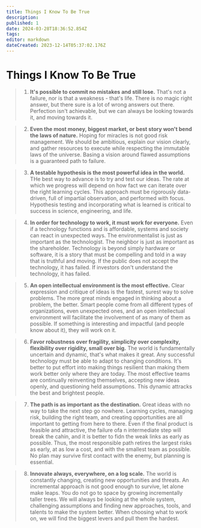 ```yaml
---
title: Things I Know To Be True
description: 
published: 1
date: 2024-03-28T18:36:52.854Z
tags: 
editor: markdown
dateCreated: 2023-12-14T05:37:02.176Z
---
```


# Things I Know To Be True

> 1. **It's possible to commit no mistakes and still lose.**
  That's not a failure, nor is that a weakness - that's life.  There is no magic right answer, but there sure is a lot of wrong answers out there.  Perfection isn't achievable, but we can always be looking towards it, and moving towards it.

> 2. **Even the most money, biggest market, or best story won't bend the laws of nature.**
  Hoping for miracles is not good risk management.  We should be ambitious, explain our vision clearly, and gather resources to execute while respecting the immutable laws of the universe.  Basing a vision around flawed assumptions is a guaranteed path to failure.  
  
> 3. **A testable hypothesis is the most powerful idea in the world.**
  THe best way to advance is to try and test our ideas.  The rate at which we progress will depend on how fact we can iterate over the right learning cycles.  This approach must be rigorously data-driven, full of impartial observation, and performed with focus.  Hypothesis testing and incorporating what is learned is critical to success in science, engineering, and life.
  
> 4. **In order for technology to work, it must work for everyone.**
  Even if a technology functions and is affordable, systems and society can react in unexpected ways.  The environmentalist is just as important as the technologist.  The neighbor is just as important as the shareholder.  Technology is beyond simply hardware or software, it is a story that must be compelling and told in a way that is truthful and moving.  If the public does not accept the technology, it has failed.  If investors don't understand the technology, it has failed.
  
> 5. **An open intellectual environment is the most effective.**
  Clear expression and critique of ideas is the fastest, surest way to solve problems.  The more great minds engaged in thinking about a problem, the better.  Smart people come from all different types of organizations, even unexpected ones, and an open intellectual environment will facilitate the involvement of as many of them as possible.  If something is interesting and impactful (and people know about it), they will work on it.
  
> 6. **Favor robustness over fragility, simplicity over complexity, flexibility over rigidity, small over big.**
  The world is fundamentally uncertain and dynamic, that's what makes it great.  Any successful technology must be able to adapt to changing conditions.  It's better to put effort into making things resilient than making them work better only where they are today.  The most effective teams are continually reinventing themselves, accepting new ideas openly, and questioning held assumptions.  This dynamic attracks the best and brightest people.
  
> 7. **The path is as important as the destination.**
  Great ideas with no way to take the next step go nowhere.  Learning cycles, managing risk, building the right team, and creating opportunities are all important to getting from here to there.  Even if the final product is feasible and attractive, the failure ofa n intermediate step will break the cahin, and it is better to fidn the weak links as early as possible.  Thus, the most responsible path retires the largest risks as early, at as low a cost, and with the smallest team as possible.  No plan may survive first contact with the enemy, but planning is essential.
  
> 8. **Innovate always, everywhere, on a log scale.**
  The world is constantly changing, creating new opportunities and threats.  An incremental approach is not good enough to survive, let alone make leaps.  You do not go to space by growing incrementally taller trees.  We will always be looking at the whole system, challenging assumptions and finding new approaches, tools, and talents to make the system better.  When choosing what to work on, we will find the biggest levers and pull them the hardest.
